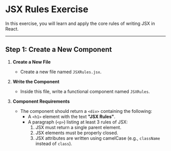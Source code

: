 # JSX Rules Exercise

In this exercise, you will learn and apply the core rules of writing JSX in React.

---

## Step 1: Create a New Component

1. **Create a New File**  
   - Create a new file named `JSXRules.jsx`.

2. **Write the Component**  
   - Inside this file, write a functional component named `JSXRules`.

3. **Component Requirements**  
   - The component should return a `<div>` containing the following:
     - A `<h1>` element with the text **"JSX Rules"**.
     - A paragraph (`<p>`) listing at least 3 rules of JSX:
       1. JSX must return a single parent element.
       2. JSX elements must be properly closed.
       3. JSX attributes are written using camelCase (e.g., `className` instead of `class`).

